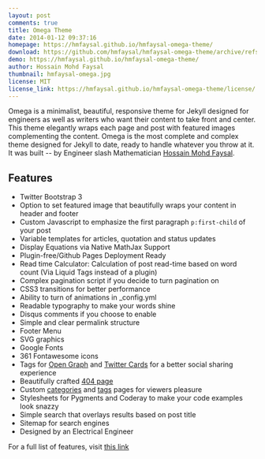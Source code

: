 ```yaml
---
layout: post
comments: true
title: Omega Theme
date: 2014-01-12 09:37:16
homepage: https://hmfaysal.github.io/hmfaysal-omega-theme/
download: https://github.com/hmfaysal/hmfaysal-omega-theme/archive/refs/heads/gh-pages.zip
demo: https://hmfaysal.github.io/hmfaysal-omega-theme/
author: Hossain Mohd Faysal
thumbnail: hmfaysal-omega.jpg
license: MIT
license_link: https://hmfaysal.github.io/hmfaysal-omega-theme/license/
---
```


Omega is a minimalist, beautiful, responsive theme for Jekyll designed for engineers as well as writers who want their content to take front and center. This theme elegantly wraps each page and post with featured images complementing the content. Omega is the most complete and complex theme designed for Jekyll to date, ready to handle whatever you throw at it. It was built -- by Engineer slash Mathematician [Hossain Mohd Faysal](https://alum.mit.edu/www/hmfaysal/).

## Features

* Twitter Bootstrap 3
* Option to set featured image that beautifully wraps your content in header and footer
* Custom Javascript to emphasize the first paragraph `p:first-child` of your post
* Variable templates for articles, quotation and status updates
* Display Equations via Native MathJax Support
* Plugin-free/Github Pages Deployment Ready
* Read time Calculator: Calculation of post read-time based on word count (Via Liquid Tags instead of a plugin)
* Complex pagination script if you decide to turn pagination on
* CSS3 transitions for better performance
* Ability to turn of animations in _config.yml
* Readable typography to make your words shine
* Disqus comments if you choose to enable
* Simple and clear permalink structure
* Footer Menu
* SVG graphics
* Google Fonts
* 361 Fontawesome icons
* Tags for [Open Graph](https://developers.facebook.com/docs/opengraph/) and [Twitter Cards](https://dev.twitter.com/docs/cards) for a better social sharing experience
* Beautifully crafted [404 page](https://hmfaysal.github.io/hmfaysal-omega-theme/404.html)
* Custom [categories](https://hmfaysal.github.io/hmfaysal-omega-theme/categories/) and [tags](https://hmfaysal.github.io/hmfaysal-omega-theme/tags/) pages for viewers pleasure
* Stylesheets for Pygments and Coderay to make your code examples look snazzy
* Simple search that overlays results based on post title
* Sitemap for search engines
* Designed by an Electrical Engineer

For a full list of features, visit [this link](https://hmfaysal.github.io/hmfaysal-omega-theme/theme-setup/about-hmfaysal-omega/)